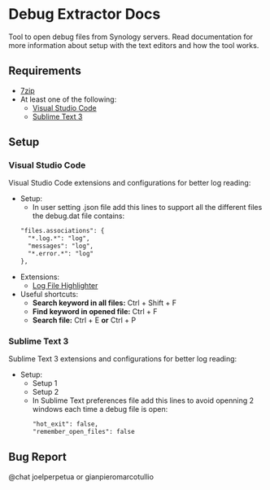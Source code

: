 # Debug Extractor Docs

Tool to open debug files from Synology servers. Read documentation for more information about setup with the text editors and how the tool works. 

## Requirements
- [7zip](https://www.7-zip.org/download.html)
- At least one of the following:
  - [Visual Studio Code](https://code.visualstudio.com/download)
  - [Sublime Text 3](https://www.sublimetext.com/3)
  
## Setup

### Visual Studio Code
Visual Studio Code extensions and configurations for better log reading:
- Setup:
  - In user setting .json file add this lines to support all the different files the debug.dat file contains:
  ```markdown
  "files.associations": {
    "*.log.*": "log",
    "messages": "log",
    "*.error.*": "log"
  },
  ```
- Extensions:
  - [Log File Highlighter](https://marketplace.visualstudio.com/items?itemName=emilast.LogFileHighlighter&ssr=false#overview)
- Useful shortcuts:
  - __Search keyword in all files:__ Ctrl + Shift + F
  - __Find keyword in opened file:__ Ctrl + F
  - __Search file:__ Ctrl + E __or__ Ctrl + P
    
### Sublime Text 3
Sublime Text 3 extensions and configurations for better log reading:
- Setup:
  - Setup 1
  - Setup 2
  - In Sublime Text preferences file add this lines to avoid openning 2 windows each time a debug file is open:
    ```markdown
    "hot_exit": false,
    "remember_open_files": false
    ```


## Bug Report
@chat joelperpetua or gianpieromarcotullio

